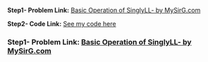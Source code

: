 **Step1- Problem Link:** [Basic Operation of SinglyLL- by MySirG.com](https://youtube.com/playlist?list=PL7ersPsTyYt2gskM6IKhsHaI5EtJlkNog)

**Step2- Code Link:** [See my code here](https://github.com/heyimvikash/DataStructures-And-Algorithms/blob/d93433f975fa2e8fa118056da4baaf2e448d3429/LinkList/1.%20Singly-LinkList/Basic%20Operations/SinglyLL.java)

<h3>Step1- Problem Link: <a href="https://youtube.com/playlist?list=PL7ersPsTyYt2gskM6IKhsHaI5EtJlkNog" target="blank">Basic Operation of SinglyLL- by MySirG.com</a></h3>
